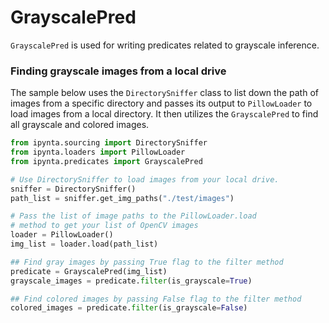 # GrayscalePred

`GrayscalePred` is used for writing predicates related to grayscale inference.

### Finding grayscale images from a local drive

The sample below uses the `DirectorySniffer` class to list down the path of images from a specific directory and passes its output to `PillowLoader` to load images from a local directory. It then utilizes the `GrayscalePred` to find all grayscale and colored images.

```py
from ipynta.sourcing import DirectorySniffer
from ipynta.loaders import PillowLoader
from ipynta.predicates import GrayscalePred

# Use DirectorySniffer to load images from your local drive.
sniffer = DirectorySniffer()
path_list = sniffer.get_img_paths("./test/images")

# Pass the list of image paths to the PillowLoader.load
# method to get your list of OpenCV images
loader = PillowLoader()
img_list = loader.load(path_list)

## Find gray images by passing True flag to the filter method
predicate = GrayscalePred(img_list)
grayscale_images = predicate.filter(is_grayscale=True)

## Find colored images by passing False flag to the filter method
colored_images = predicate.filter(is_grayscale=False)
```
